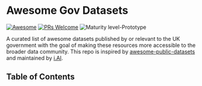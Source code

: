 # Awesome Gov Datasets

[![Awesome](https://cdn.rawgit.com/sindresorhus/awesome/d7305f38d29fed78fa85652e3a63e154dd8e8829/media/badge.svg)](https://github.com/sindresorhus/awesome)
[![PRs Welcome](https://img.shields.io/badge/PRs-welcome-brightgreen.svg?style=flat-square)](http://makeapullrequest.com)
![Maturity level-Prototype](https://img.shields.io/badge/Maturity%20Level-Prototype-red)

A curated list of awesome datasets published by or relevant to the UK government with the goal of making these resources more accessible to the broader data community. This repo is inspired by [awesome-public-datasets](https://github.com/awesomedata/awesome-public-datasets) and maintained by [i.AI](https://github.com/i-dot-ai).

## Table of Contents